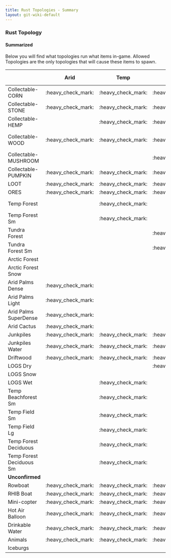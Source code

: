 ```yaml
---
title: Rust Topologies - Summary 
layout: git-wiki-default
---
```


<h3>Rust Topology</h3>
<h4>Summarized</h4>
<p>Below you will find what topologies run what items in-game.  Allowed Topologies are the only topologies that will cause these items to spawn.</p>
<table>
<thead>
<tr class="header">
   <th></th>
   <th>Arid</th>
   <th>Temp</th>
   <th>Tundra</th>
   <th>Arctic</th>
   <th>Dirt</th>
   <th>Snow</th>
    <th>Sand</th>
   <th>Rock</th>
   <th>Grass</th>
   <th>Forest</th>
   <th>Stones</th>
   <th>Gravel</th>
   <th>Allowed<br>Topologies</th>
</tr>
</thead>
<tbody>
 <tr >
  <td>Collectable-CORN</td>
  <td markdown="span">:heavy_check_mark:</td>
  <td markdown="span">:heavy_check_mark:</td>
  <td markdown="span">:heavy_check_mark:</td>
  <td markdown="span"></td>
  <td markdown="span"></td>
  <td markdown="span"></td>
  <td markdown="span"></td>
  <td markdown="span"></td>
  <td markdown="span">:heavy_check_mark:</td>
  <td markdown="span">:heavy_check_mark:</td>
  <td markdown="span"></td>
  <td markdown="span"></td>
  <td markdown="span">Riverside,Lakeside</td>
 </tr>
<tr >
  <td>Collectable-STONE</td>
  <td markdown="span">:heavy_check_mark:</td>
  <td markdown="span">:heavy_check_mark:</td>
  <td markdown="span">:heavy_check_mark:</td>
  <td markdown="span"></td>
  <td markdown="span">:heavy_check_mark:</td>
  <td markdown="span">:heavy_check_mark:</td>
  <td markdown="span">:heavy_check_mark:</td>
  <td markdown="span"></td>
  <td markdown="span">:heavy_check_mark:</td>
  <td markdown="span">:heavy_check_mark:</td>
  <td markdown="span"></td>
  <td markdown="span"></td>
  <td markdown="span">Field,Forest</td>
 </tr>
 <tr >
  <td>Collectable-HEMP</td>
  <td markdown="span"></td>
  <td markdown="span">:heavy_check_mark:</td>
  <td markdown="span">:heavy_check_mark:</td>
  <td markdown="span"></td>
  <td markdown="span">:heavy_check_mark:</td>
  <td markdown="span"></td>
  <td markdown="span"></td>
  <td markdown="span"></td>
  <td markdown="span">:heavy_check_mark:</td>
  <td markdown="span">:heavy_check_mark:</td>
  <td markdown="span"></td>
  <td markdown="span"></td>
  <td markdown="span">Field,Forest</td>
 </tr>
 <tr >
  <td >Collectable-WOOD</td>
  <td markdown="span">:heavy_check_mark:</td>
  <td markdown="span">:heavy_check_mark:</td>
  <td markdown="span">:heavy_check_mark:</td>
  <td markdown="span"></td>
  <td markdown="span"></td>
  <td markdown="span"></td>
  <td markdown="span"></td>
  <td markdown="span"></td>
  <td markdown="span">:heavy_check_mark:</td>
  <td markdown="span">:heavy_check_mark:</td>
  <td markdown="span"></td>
  <td markdown="span"></td>
  <td markdown="span">Field,Cliff,Beachside,<br>Forestside,Forest,Oceanside,<br>Riverside,Lakeside,Cliffside</td>
 </tr>
 <tr>
 <td>Collectable-MUSHROOM</td>
  <td markdown="span"></td>
  <td markdown="span"></td>
  <td markdown="span">:heavy_check_mark:</td>
  <td markdown="span"></td>
  <td markdown="span"></td>
  <td markdown="span"></td>
  <td markdown="span"></td>
  <td markdown="span"></td>
  <td markdown="span"></td>
  <td markdown="span">:heavy_check_mark:</td>
  <td markdown="span"></td>
  <td markdown="span"></td>
  <td markdown="span">Forest</td>
  
 </tr>
 <tr >
  <td>Collectable-PUMPKIN</td>
  <td markdown="span">:heavy_check_mark:</td>
  <td markdown="span">:heavy_check_mark:</td>
  <td markdown="span">:heavy_check_mark:</td>
  <td markdown="span"></td>
  <td markdown="span"></td>
  <td markdown="span"></td>
  <td markdown="span"></td>
  <td markdown="span"></td>
  <td markdown="span">:heavy_check_mark:</td>
  <td markdown="span">:heavy_check_mark:</td>
  <td markdown="span"></td>
  <td markdown="span"></td>
  <td markdown="span">Riverside,Lakeside</td>
 </tr>
 <tr >
  <td>LOOT</td>
  <td markdown="span">:heavy_check_mark:</td>
  <td markdown="span">:heavy_check_mark:</td>
  <td markdown="span">:heavy_check_mark:</td>
  <td markdown="span">:heavy_check_mark:</td>
  <td markdown="span">:heavy_check_mark:</td>
  <td markdown="span">:heavy_check_mark:</td>
  <td markdown="span">:heavy_check_mark:</td>
  <td markdown="span">:heavy_check_mark:</td>
  <td markdown="span">:heavy_check_mark:</td>
  <td markdown="span">:heavy_check_mark:</td>
  <td markdown="span">:heavy_check_mark:</td>
  <td markdown="span">:heavy_check_mark:</td>
  <td markdown="span">Monument</td>
 </tr>
<tr >
  <td>ORES</td>
  <td markdown="span">:heavy_check_mark:</td>
  <td markdown="span">:heavy_check_mark:</td>
  <td markdown="span">:heavy_check_mark:</td>
  <td markdown="span">:heavy_check_mark:</td>
  <td markdown="span">:heavy_check_mark:</td>
  <td markdown="span">:heavy_check_mark:</td>
  <td markdown="span">:heavy_check_mark:</td>
  <td markdown="span">:heavy_check_mark:</td>
  <td markdown="span">:heavy_check_mark:</td>
  <td markdown="span">:heavy_check_mark:</td>
  <td markdown="span">:heavy_check_mark:</td>
  <td markdown="span">:heavy_check_mark:</td>
  <td markdown="span">Decor,Cliffside,Clutter</td>
 </tr>
 <tr >
  <td>Temp Forest</td>
  <td markdown="span"></td>
  <td markdown="span">:heavy_check_mark:</td>
  <td markdown="span"></td>
  <td markdown="span"></td>
  <td markdown="span"></td>
  <td markdown="span"></td>
  <td markdown="span"></td>
  <td markdown="span"></td>
  <td markdown="span">:heavy_check_mark:</td>
  <td markdown="span">:heavy_check_mark:</td>
  <td markdown="span"></td>
  <td markdown="span"></td>
  <td markdown="span">Forest,Decor,Cliffside<br>Clutter</td>
 </tr>
 <tr >
  <td>Temp Forest Sm</td>
  <td markdown="span"></td>
  <td markdown="span">:heavy_check_mark:</td>
  <td markdown="span"></td>
  <td markdown="span"></td>
  <td markdown="span"></td>
  <td markdown="span"></td>
  <td markdown="span"></td>
  <td markdown="span"></td>
  <td markdown="span">:heavy_check_mark:</td>
  <td markdown="span">:heavy_check_mark:</td>
  <td markdown="span"></td>
  <td markdown="span"></td>
  <td markdown="span">Forest,Decor,Cliffside<br>Clutter</td>
 </tr>
<tr >
  <td>Tundra Forest</td>
  <td markdown="span"></td>
  <td markdown="span"></td>
  <td markdown="span">:heavy_check_mark:</td>
  <td markdown="span"></td>
  <td markdown="span"></td>
  <td markdown="span"></td>
  <td markdown="span"></td>
  <td markdown="span"></td>
  <td markdown="span"></td>
  <td markdown="span">:heavy_check_mark:</td>
  <td markdown="span"></td>
  <td markdown="span"></td>
 <td markdown="span">Forest,Decor,Cliffside<br>Clutter</td> 
 </tr>
 <tr >
  <td>Tundra Forest Sm</td>
  <td markdown="span"></td>
  <td markdown="span"></td>
  <td markdown="span">:heavy_check_mark:</td>
  <td markdown="span"></td>
  <td markdown="span"></td>
  <td markdown="span"></td>
  <td markdown="span"></td>
  <td markdown="span"></td>
  <td markdown="span">:heavy_check_mark:</td>
  <td markdown="span">:heavy_check_mark:</td>
  <td markdown="span"></td>
  <td markdown="span"></td>
 <td markdown="span">Forest,Decor,Cliffside<br>Clutter</td>
 </tr>
<tr >
  <td>Arctic Forest</td>
  <td markdown="span"></td>
  <td markdown="span"></td>
  <td markdown="span"></td>
  <td markdown="span">:heavy_check_mark:</td>
  <td markdown="span"></td>
  <td markdown="span"></td>
  <td markdown="span"></td>
  <td markdown="span"></td>
  <td markdown="span">:heavy_check_mark:</td>
  <td markdown="span"></td>
  <td markdown="span"></td>
  <td markdown="span"></td>
  <td markdown="span">Field,Cliffside</td>
 </tr>
 <tr >
  <td>Arctic Forest Snow</td>
  <td markdown="span"></td>
  <td markdown="span"></td>
  <td markdown="span"></td>
  <td markdown="span">:heavy_check_mark:</td>
  <td markdown="span"></td>
  <td markdown="span"></td>
  <td markdown="span"></td>
  <td markdown="span"></td>
  <td markdown="span"></td>
  <td markdown="span">:heavy_check_mark:</td>
  <td markdown="span"></td>
  <td markdown="span"></td>
  <td markdown="span">Forest</td>
  
 </tr>
 <tr >
  <td>Arid Palms Dense</td>
  <td markdown="span">:heavy_check_mark:</td>
  <td markdown="span"></td>
  <td markdown="span"></td>
  <td markdown="span"></td>
  <td markdown="span"></td>
  <td markdown="span"></td>
  <td markdown="span">:heavy_check_mark:</td>
  <td markdown="span"></td>
  <td markdown="span">:heavy_check_mark:</td>
  <td markdown="span"></td>
  <td markdown="span"></td>
  <td markdown="span"></td>
  <td markdown="span">Field,Beachside,River<br>Riverside,Lake,Lakeside</td>
 </tr>
 <tr >
  <td>Arid Palms Light</td>
  <td markdown="span">:heavy_check_mark:</td>
  <td markdown="span"></td>
  <td markdown="span"></td>
  <td markdown="span"></td>
  <td markdown="span"></td>
  <td markdown="span"></td>
  <td markdown="span"></td>
  <td markdown="span"></td>
  <td markdown="span">:heavy_check_mark:</td>
  <td markdown="span"></td>
  <td markdown="span"></td>
  <td markdown="span"></td>
  <td markdown="span">Field,Beachside,River<br>Riverside,Lake,Lakeside</td>
 
 </tr>
<tr>
 <td>Arid Palms SuperDense</td>
  <td markdown="span">:heavy_check_mark:</td>
  <td markdown="span"></td>
  <td markdown="span"></td>
  <td markdown="span"></td>
  <td markdown="span"></td>
  <td markdown="span"></td>
  <td markdown="span"></td>
  <td markdown="span"></td>
  <td markdown="span"></td>
  <td markdown="span">:heavy_check_mark:</td>
  <td markdown="span"></td>
  <td markdown="span"></td>
   <td markdown="span">Beachside,Forest,Lakeside,Cliffside</td>
 </tr>
<tr>
 <td>Arid Cactus</td>
  <td markdown="span">:heavy_check_mark:</td>
  <td markdown="span"></td>
  <td markdown="span"></td>
  <td markdown="span"></td>
  <td markdown="span">:heavy_check_mark:</td>
  <td markdown="span"></td>
  <td markdown="span">:heavy_check_mark:</td>
  <td markdown="span"></td>
  <td markdown="span"></td>
  <td markdown="span"></td>
  <td markdown="span"></td>
  <td markdown="span"></td>
  <td markdown="span">Field</td>
  
 </tr>
<tr>
 <td>Junkpiles</td>
  <td markdown="span">:heavy_check_mark:</td>
  <td markdown="span">:heavy_check_mark:</td>
  <td markdown="span">:heavy_check_mark:</td>
  <td markdown="span">:heavy_check_mark:</td>
  <td markdown="span">:heavy_check_mark:</td>
  <td markdown="span">:heavy_check_mark:</td>
  <td markdown="span">:heavy_check_mark:</td>
  <td markdown="span">:heavy_check_mark:</td>
  <td markdown="span">:heavy_check_mark:</td>
  <td markdown="span">:heavy_check_mark:</td>
  <td markdown="span">:heavy_check_mark:</td>
  <td markdown="span">:heavy_check_mark:</td>
   <td markdown="span">Roadside,Powerline</td>
 </tr>
<tr>
 <td>Junkpiles Water</td>
  <td markdown="span">:heavy_check_mark:</td>
  <td markdown="span">:heavy_check_mark:</td>
  <td markdown="span">:heavy_check_mark:</td>
  <td markdown="span"></td>
  <td markdown="span">:heavy_check_mark:</td>
  <td markdown="span">:heavy_check_mark:</td>
  <td markdown="span">:heavy_check_mark:</td>
  <td markdown="span">:heavy_check_mark:</td>
  <td markdown="span">:heavy_check_mark:</td>
  <td markdown="span">:heavy_check_mark:</td>
  <td markdown="span">:heavy_check_mark:</td>
  <td markdown="span">:heavy_check_mark:</td>
  <td markdown="span">Offshore</td>
  
 </tr>
<tr>
 <td>Driftwood</td>
  <td markdown="span">:heavy_check_mark:</td>
  <td markdown="span">:heavy_check_mark:</td>
  <td markdown="span">:heavy_check_mark:</td>
  <td markdown="span">:heavy_check_mark:</td>
  <td markdown="span">:heavy_check_mark:</td>
  <td markdown="span">:heavy_check_mark:</td>
  <td markdown="span">:heavy_check_mark:</td>
  <td markdown="span">:heavy_check_mark:</td>
  <td markdown="span">:heavy_check_mark:</td>
  <td markdown="span">:heavy_check_mark:</td>
  <td markdown="span">:heavy_check_mark:</td>
  <td markdown="span">:heavy_check_mark:</td>
  <td markdown="span">Beach</td>
 
 </tr>
<tr>
 <td>LOGS Dry</td>
  <td markdown="span"></td>
  <td markdown="span"></td>
  <td markdown="span">:heavy_check_mark:</td>
  <td markdown="span"></td>
  <td markdown="span">:heavy_check_mark:</td>
  <td markdown="span">:heavy_check_mark:</td>
  <td markdown="span">:heavy_check_mark:</td>
  <td markdown="span">:heavy_check_mark:</td>
  <td markdown="span">:heavy_check_mark:</td>
  <td markdown="span">:heavy_check_mark:</td>
  <td markdown="span">:heavy_check_mark:</td>
  <td markdown="span">:heavy_check_mark:</td>
  <td markdown="span">Forest,Forestside</td>
 </tr>
<tr>
 <td>LOGS Snow</td>
  <td markdown="span"></td>
  <td markdown="span"></td>
  <td markdown="span"></td>
  <td markdown="span">:heavy_check_mark:</td>
  <td markdown="span"></td>
  <td markdown="span">:heavy_check_mark:</td>
  <td markdown="span"></td>
  <td markdown="span"></td>
  <td markdown="span"></td>
  <td markdown="span"></td>
  <td markdown="span"></td>
  <td markdown="span"></td>
   <td markdown="span">Forest,Forestside</td>
 
 </tr>
<tr>
 <td>LOGS Wet</td>
  <td markdown="span"></td>
  <td markdown="span">:heavy_check_mark:</td>
  <td markdown="span"></td>
  <td markdown="span"></td>
  <td markdown="span">:heavy_check_mark:</td>
  <td markdown="span">:heavy_check_mark:</td>
  <td markdown="span">:heavy_check_mark:</td>
  <td markdown="span">:heavy_check_mark:</td>
  <td markdown="span">:heavy_check_mark:</td>
  <td markdown="span">:heavy_check_mark:</td>
  <td markdown="span">:heavy_check_mark:</td>
  <td markdown="span">:heavy_check_mark:</td>
    <td markdown="span">Forest,Forestside</td>
  
 </tr>
<tr>
 <td>Temp Beachforest Sm</td>
  <td markdown="span"></td>
  <td markdown="span">:heavy_check_mark:</td>
  <td markdown="span"></td>
  <td markdown="span"></td>
  <td markdown="span"></td>
  <td markdown="span"></td>
  <td markdown="span"></td>
  <td markdown="span"></td>
  <td markdown="span">:heavy_check_mark:</td>
  <td markdown="span"></td>
  <td markdown="span"></td>
  <td markdown="span"></td>
  <td markdown="span">Beachside,Riverside,Lakeside</td>
 </tr>
<tr>
 <td>Temp Field Sm</td>
  <td markdown="span"></td>
  <td markdown="span">:heavy_check_mark:</td>
  <td markdown="span"></td>
  <td markdown="span"></td>
  <td markdown="span"></td>
  <td markdown="span"></td>
  <td markdown="span"></td>
  <td markdown="span"></td>
  <td markdown="span">:heavy_check_mark:</td>
  <td markdown="span"></td>
  <td markdown="span"></td>
  <td markdown="span"></td>
  <td markdown="span">Field,Cliffside</td>
  </tr>
<tr>
 <td>Temp Field Lg</td>
  <td markdown="span"></td>
  <td markdown="span">:heavy_check_mark:</td>
  <td markdown="span"></td>
  <td markdown="span"></td>
  <td markdown="span"></td>
  <td markdown="span"></td>
  <td markdown="span"></td>
  <td markdown="span"></td>
  <td markdown="span">:heavy_check_mark:</td>
  <td markdown="span"></td>
  <td markdown="span"></td>
  <td markdown="span"></td>
  <td markdown="span">Field,Decor,Cliffside,Hilltop</td>
 </tr>
<tr>
 <td>Temp Forest Deciduous</td>
  <td markdown="span"></td>
  <td markdown="span">:heavy_check_mark:</td>
  <td markdown="span"></td>
  <td markdown="span"></td>
  <td markdown="span"></td>
  <td markdown="span"></td>
  <td markdown="span"></td>
  <td markdown="span"></td>
  <td markdown="span">:heavy_check_mark:</td>
  <td markdown="span"></td>
  <td markdown="span"></td>
  <td markdown="span"></td>
  <td markdown="span">Forest,Decor,Cliffside,Clutter</td>
 </tr>
 <tr><td>Temp Forest Deciduous Sm</td>
  <td markdown="span"></td>
  <td markdown="span">:heavy_check_mark:</td>
  <td markdown="span"></td>
  <td markdown="span"></td>
  <td markdown="span"></td>
  <td markdown="span"></td>
  <td markdown="span"></td>
  <td markdown="span"></td>
  <td markdown="span">:heavy_check_mark:</td>
  <td markdown="span">:heavy_check_mark:</td>
  <td markdown="span"></td>
  <td markdown="span"></td>
  <td markdown="span">Forest,Decor,Cliffside,Clutter</td>
 </tr>
 <tr>
   <td><b>Unconfirmed</b></td>
  </tr>
 <tr>
<td>Rowboat</td>
  <td markdown="span">:heavy_check_mark:</td>
  <td markdown="span">:heavy_check_mark:</td>
  <td markdown="span">:heavy_check_mark:</td>
  <td markdown="span">:heavy_check_mark:</td>
  <td markdown="span">&nbsp;</td>
  <td markdown="span">&nbsp;</td>
  <td markdown="span">&nbsp;</td>
  <td markdown="span">&nbsp;</td>
  <td markdown="span">&nbsp;</td>
  <td markdown="span">&nbsp;</td>
  <td markdown="span">&nbsp;</td>
  <td markdown="span">&nbsp;</td>
  <td markdown="span">Beachside,Oceanside</td>
  
 </tr>
 <tr>
<td>RHIB Boat</td>
  <td markdown="span">:heavy_check_mark:</td>
  <td markdown="span">:heavy_check_mark:</td>
  <td markdown="span">:heavy_check_mark:</td>
  <td markdown="span">:heavy_check_mark:</td>
  <td markdown="span">&nbsp;</td>
  <td markdown="span">&nbsp;</td>
  <td markdown="span">&nbsp;</td>
  <td markdown="span">&nbsp;</td>
  <td markdown="span">&nbsp;</td>
  <td markdown="span">&nbsp;</td>
  <td markdown="span">&nbsp;</td>
  <td markdown="span">&nbsp;</td>
  <td markdown="span">Offshore</td>
  
 </tr>
 <tr><td>Mini-copter</td>
  <td markdown="span">:heavy_check_mark:</td>
  <td markdown="span">:heavy_check_mark:</td>
  <td markdown="span">:heavy_check_mark:</td>
  <td markdown="span">:heavy_check_mark:</td>
  <td markdown="span">&nbsp;</td>
  <td markdown="span">&nbsp;</td>
  <td markdown="span">&nbsp;</td>
  <td markdown="span">&nbsp;</td>
  <td markdown="span">&nbsp;</td>
  <td markdown="span">&nbsp;</td>
  <td markdown="span">&nbsp;</td>
  <td markdown="span">&nbsp;</td>
  <td markdown="span">Roadside</td>
 
 </tr>
 <tr><td>Hot Air Balloon</td>
  <td markdown="span">:heavy_check_mark:</td>
  <td markdown="span">:heavy_check_mark:</td>
  <td markdown="span">:heavy_check_mark:</td>
  <td markdown="span">:heavy_check_mark:</td>
  <td markdown="span">&nbsp;</td>
  <td markdown="span">&nbsp;</td>
  <td markdown="span">&nbsp;</td>
  <td markdown="span">&nbsp;</td>
  <td markdown="span">&nbsp;</td>
  <td markdown="span">&nbsp;</td>
  <td markdown="span">&nbsp;</td>
  <td markdown="span">&nbsp;</td>
  <td markdown="span">Field</td>
 
 </tr>
 <tr><td>Drinkable Water</td>
  <td markdown="span">:heavy_check_mark:</td>
  <td markdown="span">:heavy_check_mark:</td>
  <td markdown="span">:heavy_check_mark:</td>
  <td markdown="span">:heavy_check_mark:</td>
  <td markdown="span">&nbsp;</td>
  <td markdown="span">&nbsp;</td>
  <td markdown="span">&nbsp;</td>
  <td markdown="span">&nbsp;</td>
  <td markdown="span">&nbsp;</td>
  <td markdown="span">&nbsp;</td>
  <td markdown="span">&nbsp;</td>
  <td markdown="span">&nbsp;</td>
  <td markdown="span">River,Lake</td>
 </tr>
 <tr><td>Animals</td>
  <td markdown="span">:heavy_check_mark:</td>
  <td markdown="span">:heavy_check_mark:</td>
  <td markdown="span">:heavy_check_mark:</td>
  <td markdown="span">:heavy_check_mark:</td>
  <td markdown="span">&nbsp;</td>
  <td markdown="span">&nbsp;</td>
  <td markdown="span">&nbsp;</td>
  <td markdown="span">&nbsp;</td>
  <td markdown="span">&nbsp;</td>
  <td markdown="span">&nbsp;</td>
  <td markdown="span">&nbsp;</td>
  <td markdown="span">&nbsp;</td>
  <td markdown="span">Mainland</td>
 </tr>
 <tr><td>Iceburgs</td>
  <td markdown="span"></td>
  <td markdown="span"></td>
  <td markdown="span"></td>
  <td markdown="span">:heavy_check_mark:</td>
  <td markdown="span">&nbsp;</td>
  <td markdown="span">&nbsp;</td>
  <td markdown="span">&nbsp;</td>
  <td markdown="span">&nbsp;</td>
  <td markdown="span">&nbsp;</td>
  <td markdown="span">&nbsp;</td>
  <td markdown="span">&nbsp;</td>
  <td markdown="span">&nbsp;</td>
  <td markdown="span">Ocean, Offshore</td>
 </tr>

</tbody>
</table>
